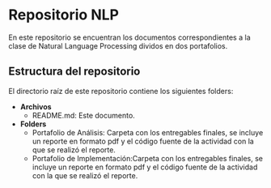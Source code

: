 # Repositorio NLP
 En este repositorio se encuentran los documentos correspondientes a la clase de Natural Language Processing dividos en  dos portafolios.

## Estructura del repositorio
El directorio raíz de este repositorio contiene los siguientes folders:

* **Archivos**
  * README.md: Este documento.
* **Folders**
  * Portafolio de Análisis: Carpeta con los entregables finales, se incluye un reporte en formato pdf y el código fuente de la actividad con la que se realizó el reporte.
  * Portafolio de Implementación:Carpeta con los entregables finales, se incluye un reporte en formato pdf y el código fuente de la actividad con la que se realizó el reporte.
